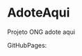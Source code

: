 # AdoteAqui
Projeto ONG adote aqui      

GitHubPages: <a href ="https://vitorianb.github.io/AdoteAqui/">

